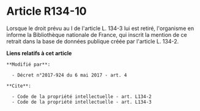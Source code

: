 # Article R134-10

Lorsque le droit prévu au I de l'article L. 134-3 lui est retiré, l'organisme en informe la Bibliothèque nationale de France,
qui inscrit la mention de ce retrait dans la base de données publique créée par l'article L. 134-2.

**Liens relatifs à cet article**

	**Modifié par**:

	  - Décret n°2017-924 du 6 mai 2017 - art. 4

	**Cite**:

	  - Code de la propriété intellectuelle - art. L134-2
	  - Code de la propriété intellectuelle - art. L134-3
